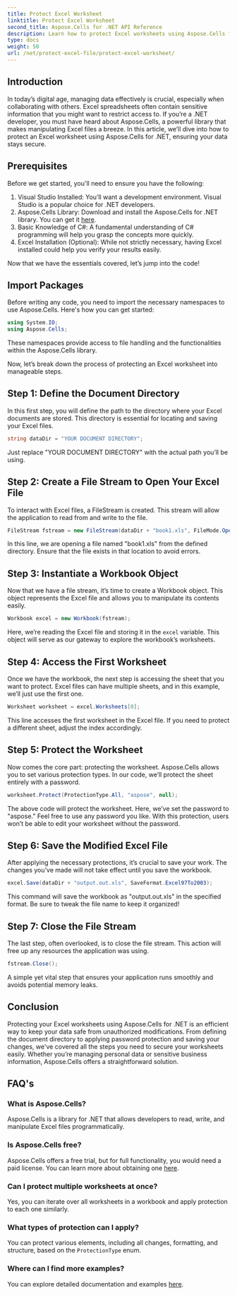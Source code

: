 ```yaml
---
title: Protect Excel Worksheet
linktitle: Protect Excel Worksheet
second_title: Aspose.Cells for .NET API Reference
description: Learn how to protect Excel worksheets using Aspose.Cells for .NET with our step-by-step guide. Ensure your data remains secure and easily manageable.
type: docs
weight: 50
url: /net/protect-excel-file/protect-excel-worksheet/
---
```

## Introduction

In today’s digital age, managing data effectively is crucial, especially when collaborating with others. Excel spreadsheets often contain sensitive information that you might want to restrict access to. If you’re a .NET developer, you must have heard about Aspose.Cells, a powerful library that makes manipulating Excel files a breeze. In this article, we’ll dive into how to protect an Excel worksheet using Aspose.Cells for .NET, ensuring your data stays secure.

## Prerequisites

Before we get started, you'll need to ensure you have the following:

1. Visual Studio Installed: You’ll want a development environment. Visual Studio is a popular choice for .NET developers.
2. Aspose.Cells Library: Download and install the Aspose.Cells for .NET library. You can get it [here](https://releases.aspose.com/cells/net/).
3. Basic Knowledge of C#: A fundamental understanding of C# programming will help you grasp the concepts more quickly.
4. Excel Installation (Optional): While not strictly necessary, having Excel installed could help you verify your results easily.

Now that we have the essentials covered, let’s jump into the code!

## Import Packages

Before writing any code, you need to import the necessary namespaces to use Aspose.Cells. Here's how you can get started:

```csharp
using System.IO;
using Aspose.Cells;
```

These namespaces provide access to file handling and the functionalities within the Aspose.Cells library.

Now, let’s break down the process of protecting an Excel worksheet into manageable steps.

## Step 1: Define the Document Directory

In this first step, you will define the path to the directory where your Excel documents are stored. This directory is essential for locating and saving your Excel files.

```csharp
string dataDir = "YOUR DOCUMENT DIRECTORY";
```

Just replace "YOUR DOCUMENT DIRECTORY" with the actual path you’ll be using.

## Step 2: Create a File Stream to Open Your Excel File

To interact with Excel files, a FileStream is created. This stream will allow the application to read from and write to the file. 

```csharp
FileStream fstream = new FileStream(dataDir + "book1.xls", FileMode.Open);
```

In this line, we are opening a file named "book1.xls" from the defined directory. Ensure that the file exists in that location to avoid errors.

## Step 3: Instantiate a Workbook Object

Now that we have a file stream, it’s time to create a Workbook object. This object represents the Excel file and allows you to manipulate its contents easily.

```csharp
Workbook excel = new Workbook(fstream);
```

Here, we’re reading the Excel file and storing it in the `excel` variable. This object will serve as our gateway to explore the workbook’s worksheets.

## Step 4: Access the First Worksheet

Once we have the workbook, the next step is accessing the sheet that you want to protect. Excel files can have multiple sheets, and in this example, we’ll just use the first one.

```csharp
Worksheet worksheet = excel.Worksheets[0];
```

This line accesses the first worksheet in the Excel file. If you need to protect a different sheet, adjust the index accordingly.

## Step 5: Protect the Worksheet

Now comes the core part: protecting the worksheet. Aspose.Cells allows you to set various protection types. In our code, we’ll protect the sheet entirely with a password.

```csharp
worksheet.Protect(ProtectionType.All, "aspose", null);
```

The above code will protect the worksheet. Here, we’ve set the password to "aspose." Feel free to use any password you like. With this protection, users won’t be able to edit your worksheet without the password.

## Step 6: Save the Modified Excel File

After applying the necessary protections, it’s crucial to save your work. The changes you’ve made will not take effect until you save the workbook.

```csharp
excel.Save(dataDir + "output.out.xls", SaveFormat.Excel97To2003);
```

This command will save the workbook as "output.out.xls" in the specified format. Be sure to tweak the file name to keep it organized!

## Step 7: Close the File Stream

The last step, often overlooked, is to close the file stream. This action will free up any resources the application was using.

```csharp
fstream.Close();
```

A simple yet vital step that ensures your application runs smoothly and avoids potential memory leaks.

## Conclusion

Protecting your Excel worksheets using Aspose.Cells for .NET is an efficient way to keep your data safe from unauthorized modifications. From defining the document directory to applying password protection and saving your changes, we've covered all the steps you need to secure your worksheets easily. Whether you’re managing personal data or sensitive business information, Aspose.Cells offers a straightforward solution.

## FAQ's

### What is Aspose.Cells?
Aspose.Cells is a library for .NET that allows developers to read, write, and manipulate Excel files programmatically.

### Is Aspose.Cells free?
Aspose.Cells offers a free trial, but for full functionality, you would need a paid license. You can learn more about obtaining one [here](https://purchase.aspose.com/buy).

### Can I protect multiple worksheets at once?
Yes, you can iterate over all worksheets in a workbook and apply protection to each one similarly.

### What types of protection can I apply?
You can protect various elements, including all changes, formatting, and structure, based on the `ProtectionType` enum.

### Where can I find more examples?
You can explore detailed documentation and examples [here](https://reference.aspose.com/cells/net/).
